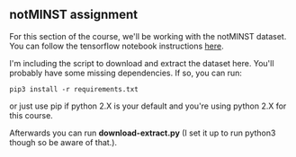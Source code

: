 ## notMINST assignment

For this section of the course, we'll be working with the notMINST dataset. You can follow the tensorflow notebook instructions [here](https://github.com/tensorflow/tensorflow/blob/master/tensorflow/examples/udacity/1_notmnist.ipynb).

I'm including the script to download and extract the dataset here. You'll probably have some missing dependencies. If so, you can run:

`pip3 install -r requirements.txt`

or just use pip if python 2.X is your default and you're using python 2.X for this course.

Afterwards you can run **download-extract.py** (I set it up to run python3 though so be aware of that.).
